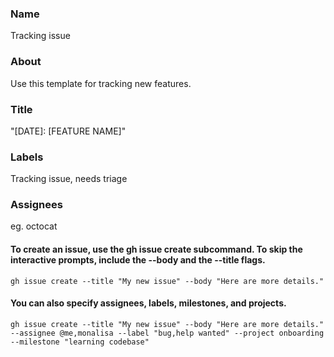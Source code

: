 ### Name

Tracking issue

### About

Use this template for tracking new features.

### Title

"[DATE]: [FEATURE NAME]"

### Labels

Tracking issue, needs triage

### Assignees

eg. octocat

#### To create an issue, use the gh issue create subcommand. To skip the interactive prompts, include the --body and the --title flags.

```
gh issue create --title "My new issue" --body "Here are more details."
```

#### You can also specify assignees, labels, milestones, and projects.

```
gh issue create --title "My new issue" --body "Here are more details." --assignee @me,monalisa --label "bug,help wanted" --project onboarding --milestone "learning codebase"
```
